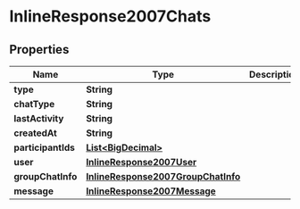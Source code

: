 
# InlineResponse2007Chats

## Properties
Name | Type | Description | Notes
------------ | ------------- | ------------- | -------------
**type** | **String** |  |  [optional]
**chatType** | **String** |  |  [optional]
**lastActivity** | **String** |  |  [optional]
**createdAt** | **String** |  |  [optional]
**participantIds** | [**List&lt;BigDecimal&gt;**](BigDecimal.md) |  |  [optional]
**user** | [**InlineResponse2007User**](InlineResponse2007User.md) |  |  [optional]
**groupChatInfo** | [**InlineResponse2007GroupChatInfo**](InlineResponse2007GroupChatInfo.md) |  |  [optional]
**message** | [**InlineResponse2007Message**](InlineResponse2007Message.md) |  |  [optional]



